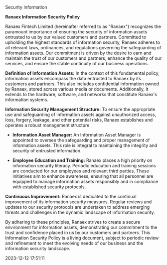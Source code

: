 Security Information

**Ranaex Information Security Policy**

Ranaex Fintech Limited (hereinafter referred to as "Ranaex") recognizes the paramount importance of ensuring the security of information assets entrusted to us by our valued customers and partners. Committed to upholding the highest standards of information security, Ranaex adheres to all relevant laws, ordinances, and regulations governing the safeguarding of information assets. Our commitment is driven by the desire to earn and maintain the trust of our customers and partners, enhance the quality of our services, and ensure the stable continuity of our business operations.

**Definition of Information Assets:** In the context of this fundamental policy, information assets encompass the data entrusted to Ranaex by its customers and partners. This also includes confidential information owned by Ranaex, stored across various media or documents. Additionally, it extends to the hardware, software, and networks that constitute Ranaex's information systems.

**Information Security Management Structure:** To ensure the appropriate use and safeguarding of information assets against unauthorized access, loss, forgery, leakage, and other potential risks, Ranaex establishes and operates a robust management structure.

- **Information Asset Manager:** An Information Asset Manager is appointed to oversee the safeguarding and proper management of information assets. This role is integral to maintaining the integrity and security of entrusted information.

- **Employee Education and Training:** Ranaex places a high priority on information security literacy. Periodic education and training sessions are conducted for our employees and relevant third parties. These initiatives aim to enhance awareness, ensuring that all personnel are equipped to manage information assets responsibly and in compliance with established security protocols.

**Continuous Improvement:** Ranaex is dedicated to the continual improvement of its information security measures. Regular reviews and updates to our security protocols are undertaken to address emerging threats and challenges in the dynamic landscape of information security.

By adhering to these principles, Ranaex strives to create a secure environment for information assets, demonstrating our commitment to the trust and confidence placed in us by our customers and partners. This Information Security Policy is a living document, subject to periodic review and refinement to meet the evolving needs of our business and the information security landscape.

2023-12-12 17:51:11
